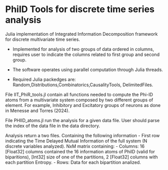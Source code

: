 # PhiID Tools for discrete time series analysis

Julia implementation of Integrated Information Decomposition framework for discrete multivariate time series.

- Implemented for analysis of two groups of data ordered in columns, requires user to indicate the columns related to first group and second group.

- The software operates using parallel computation through Julia threads.

- Required Julia packedges are: Random,Distributions,Combinatorics,CausalityTools, DelimitedFiles.

File IIT_PhiR_tools.jl contain all functions needed to compute the Phi-ID atoms from a multivariate system composed by two different groups of element. For example, Inhibitory and Excitatory groups of neurons as done in Menesse and Torres (2024).

File PHIID_atoms.jl run the analysis for a given data file. User should parse the index of the data file in the data directory.

Analysis return a two files. Containing the following information
    - First row indicating the Time Delayed Mutual Information of the full system (N discrete variables analyzed).
    NxM matrix containing:
    - Columns: 16 [Float32] columns contained the 16 information atoms of PhiID (valid for biparitions), [Int32] size of one of the partitions, 2 [Float32] columns with each partition Entropy.
    - Rows: Data for each bipartition analized.
